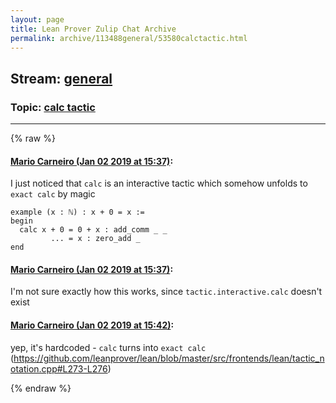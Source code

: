 ```yaml
---
layout: page
title: Lean Prover Zulip Chat Archive 
permalink: archive/113488general/53580calctactic.html
---
```


## Stream: [general](index.html)
### Topic: [calc tactic](53580calctactic.html)

---


{% raw %}
#### [ Mario Carneiro (Jan 02 2019 at 15:37)](https://leanprover.zulipchat.com/#narrow/stream/113488-general/topic/calc%20tactic/near/154178076):
I just noticed that `calc` is an interactive tactic which somehow unfolds to `exact calc` by magic
```lean
example (x : ℕ) : x + 0 = x :=
begin
  calc x + 0 = 0 + x : add_comm _ _
         ... = x : zero_add _
end
```

#### [ Mario Carneiro (Jan 02 2019 at 15:37)](https://leanprover.zulipchat.com/#narrow/stream/113488-general/topic/calc%20tactic/near/154178117):
I'm not sure exactly how this works, since `tactic.interactive.calc` doesn't exist

#### [ Mario Carneiro (Jan 02 2019 at 15:42)](https://leanprover.zulipchat.com/#narrow/stream/113488-general/topic/calc%20tactic/near/154178355):
yep, it's hardcoded - `calc` turns into `exact calc` (https://github.com/leanprover/lean/blob/master/src/frontends/lean/tactic_notation.cpp#L273-L276)


{% endraw %}

